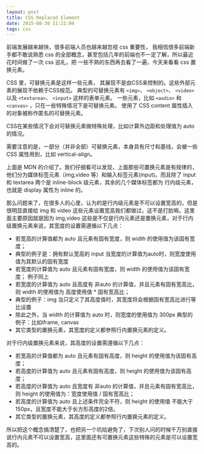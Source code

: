 ```yaml
---
layout: post
title: CSS Replaced Element
date: 2015-08-30 11:21:04
tags: css
---
```

 前端发展越来越快，很多前端人员也越来越忽视 css 重要性， 我相信很多前端新手都不敢说熟悉 css 的全部概念，甚至包括几年的前端也不一定了解，所以最近花时间做了一次 css 巡礼，把 一些不熟的东西再去看了一遍，今天来看看 css 置换元素。
 
 CSS 里，可替换元素是这样一些元素， 其展现不是由CSS来控制的。这些外部元素的展现不依赖于CSS规范。 典型的可替换元素有 `<img>`、 `<object>`、 `<video>` 以及 `<textarea>`、 `<input>` 这样的表单元素。 一些元素，比如 `<audio>` 和 `<canvas>` ，只在一些特殊情况下是可替换元素。 使用了 CSS content 属性插入的对象被称作匿名的可替换元素。

CSS在某些情况下会对可替换元素做特殊处理，比如计算外边距和处理值为 auto 的情况。

需要注意的是，一部分（并非全部）可替换元素，本身具有尺寸和基线，会被一些 CSS 属性用到，比如 vertical-align。

上面是 MDN 的介绍了。我们仔细看可以发现，上面那些可置换元素是有规律的，他们分为媒体标签元素（img,video 等）和输入标签元素(input)。而且除了 input 和 textarea 两个是 inline-block 级元素，其余的几个媒体标签都为 行内级元素，也就是 display 属性为 inline 的。

那么问题来了，在很多人的心里，认为的是行内级元素是不可以设置宽高的，但是很明显直接给 img 和 video 这些元素设置宽高我们都做过，这不是打脸嘛。这里面主要原因就是因为 img,video 这些是不仅是行内元素还是置换元素，对于行内级置换元素来说，其宽度的设置需遵循以下几点：
- 若宽高的计算值都为 auto 且元素有固有宽度，则 width 的使用值为该固有宽度；
- 典型的例子是：拥有默认宽高的 input 当宽度的计算值为auto时，则宽度使用值为其默认的固有宽度
- 若宽度的计算值为 auto 且元素有固有宽度，则 width 的使用值为该固有宽度；
例子同上
- 若宽度的计算值为 auto 且高度有 非auto 的计算值，并且元素有固有宽高比，则 width 的使用值为 高度使用值 * 固有宽高比；
- 典型的例子：img 当只定义了其高度值时，其宽度将会根据固有宽高比进行等比设置
- 除此之外，当 width 的计算值为 auto 时，则宽度的使用值为 300px
典型的例子：比如iframe, canvas
- 其它类型的置换元素，其宽度的定义都参照行内置换元素的定义。

对于行内级置换元素来说，其高度的设置需遵循以下几点：
- 若宽高的计算值都为 auto 且元素有固有高度，则 height 的使用值为该固有高度；
- 若高度的计算值为 auto 且元素有固有高度，则 height 的使用值为该固有高度；
- 若高度的计算值为 auto 且宽度有 非auto 的计算值，并且元素有固有宽高比，则 height 的使用值为：宽度使用值 / 固有宽高比；
- 若高度的计算值为 auto 且上述条件完全不符，则 height 的使用值 不能大于150px，且宽度不能大于长方形高度的2倍。
- 其它类型的置换元素，其高度的定义都参照行内置换元素的定义。

所以把这个概念搞清楚了，也把另一个坑给避免了，下次别人问的时候千万别直接说行内元素不可以设置宽高，这里面还有可置换元素这些特殊的元素是可以设置宽高的。


